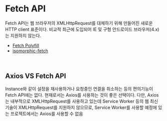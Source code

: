 # Fetch API

Fetch API는 웹 브라우저의 XMLHttpRequest를 대체하기 위해 만들어진 새로운 HTTP client 표준이다. 비교적 최근에 도입되어 IE 및 구형 안드로이드 브라우저(4.x)는 지원하지 않는다.

* [Fetch Polyfill](https://github.com/github/fetch)
* [isomorphic-fetch](https://www.npmjs.com/package/isomorphic-fetch)

<br>

## Axios VS Fetch API

Instance와 같이 설정을 재사용하거나 요청중인 연결을 취소하는 등의 편의기능이 Fetch API에는 없다. 현재로서는 Axios를 사용하는 것이 좋은 선택이다. 다만, Axios는 내부적으로 XMLHttpRequest를 사용하고 있는데 Service Worker 등의 웹 최신 기술이 XMLHttpRequest를 지원하지 않으므로, Service Worker를 사용할 예정에 있는 프로젝트에서는 Axios를 사용할 수 없음
